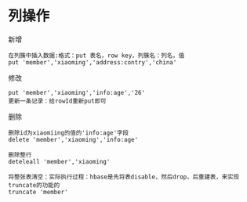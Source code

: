 
# 列操作

新增

    在列簇中插入数据:格式：put 表名，row key，列簇名：列名，值
    put 'member','xiaoming','address:contry','china'
    
修改

    put 'member','xiaoming','info:age','26' 
    更新一条记录：给rowId重新put即可

删除

    删除id为xiaomiing的值的'info:age'字段
    delete 'member','xiaoming','info:age'
    
    删除整行
    deteleall 'member','xiaoming'

    将整张表清空：实际执行过程：hbase是先将表disable，然后drop，后重建表，来实现truncate的功能的
    truncate 'member'


